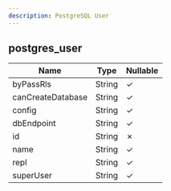 ```yaml
---
description: PostgreSQL User
---
```

postgres_user
-------------

| **Name**          | **Type** | **Nullable** |
| ----------------- | -------- | ------------ |
| byPassRls         | String   | &check;      |
| canCreateDatabase | String   | &check;      |
| config            | String   | &check;      |
| dbEndpoint        | String   | &check;      |
| id                | String   | &cross;      |
| name              | String   | &check;      |
| repl              | String   | &check;      |
| superUser         | String   | &check;      |
